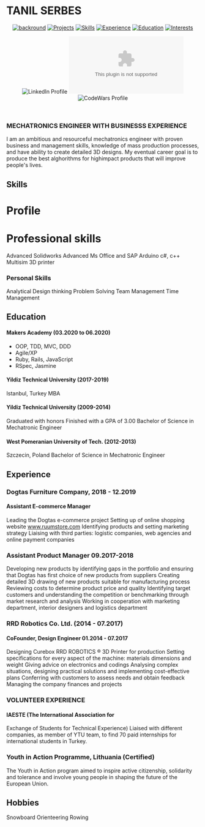 
# TANIL SERBES


<div align="center">

[![backround](https://img.shields.io/badge/-Background-orange)](#Backround)
[![Projects](https://img.shields.io/badge/-Projects-grey)](#Projects) 
[![Skills](https://img.shields.io/badge/-Skills-orange)](#Skills) 
[![Experience](https://img.shields.io/badge/-Experience-grey)](#Experience) 
[![Education](https://img.shields.io/badge/-Education-orange)](#Education) 
[![Interests](https://img.shields.io/badge/-Interests-grey)](#Interests) 


![LinkedIn Profile](https://www.linkedin.com/in/tanilserbes/)
![Email](mailto:serbestanil@gmail.com)
![CodeWars Profile](https://www.codewars.com/users/tanilserbes)

<a href="https://sourcerer.io/tanilserbes"><img src="https://img.shields.io/badge/JavaScript-225%20commits-orange.svg" alt=""></a>
<a href="https://sourcerer.io/tanilserbes"><img src="https://img.shields.io/badge/Ruby-157%20commits-orange.svg" alt=""></a>
<a href="https://sourcerer.io/tanilserbes"><img src="https://img.shields.io/badge/HTML-166%20commits-orange.svg" alt=""></a>
<a href="https://sourcerer.io/tanilserbes"><img src="https://img.shields.io/badge/CSS-123%20commits-orange.svg" alt=""></a>
<a href="https://sourcerer.io/tanilserbes"><img src="https://img.shields.io/badge/SQL-49%20commits-orange.svg" alt=""></a>



<div align="left">


### MECHATRONICS ENGINEER WITH BUSINESSS EXPERIENCE

I am an ambitious and resourceful mechatronics engineer with
proven business and management skills, knowledge of mass
production processes, and have ability to create detailed 3D designs.
My eventual career goal is to produce the best alghorithms for highimpact
products that will improve people's lives.

## Skills

# Profile

# Professional skills
Advanced Solidworks
Advanced Ms Office and SAP
Arduino
c#, c++
Multisim
3D printer

### Personal Skills
Analytical
Design thinking
Problem Solving
Team Management
Time Management


## Education

#### Makers Academy (03.2020 to 06.2020)

- OOP, TDD, MVC, DDD
- Agile/XP
- Ruby, Rails, JavaScript
- RSpec, Jasmine

#### Yildiz Technical University (2017-2019)
Istanbul, Turkey
MBA

#### Yildiz Technical University (2009-2014)
Graduated with honors
Finished with a GPA of 3.00
Bachelor of Science in Mechatronic Engineer

#### West Pomeranian University of Tech. (2012-2013)
Szczecin, Poland
Bachelor of Science in Mechatronic Engineer

## Experience

### Dogtas Furniture Company, 2018 - 12.2019
#### Assistant E-commerce Manager
Leading the Dogtas e-commerce project
Setting up of online shopping website www.ruumstore.com
Identifying products and setting marketing strategy
Liaising with third parties: logistic companies, web agencies
and online payment companies

### Assistant Product Manager 09.2017-2018
Developing new products by identifying gaps in the portfolio
and ensuring that Dogtas has first choice of new products from
suppliers
Creating detailed 3D drawing of new products suitable for
manufacturing process
Reviewing costs to determine product price and quality
Identifying target customers and understanding the
competition or benchmarking through market research and
analysis
Working in cooperation with marketing department, interior
designers and logistics department

### RRD Robotics Co. Ltd. (2014 - 07.2017)
#### CoFounder, Design Engineer 01.2014 - 07.2017
Designing Curebox RRD ROBOTICS ® 3D Printer for production
Setting specifications for every aspect of the machine: materials
dimensions and weight
Giving advice on electronics and codings
Analysing complex situations, designing practical solutions and
implementing cost-effective plans
Conferring with customers to assess needs and obtain feedback
Managing the company finances and projects

### VOLUNTEER EXPERIENCE
#### IAESTE (The International Association for
Exchange of Students for Technical Experience)
Liaised with different companies, as member of YTU
team, to find 70 paid internships for international
students in Turkey.

### Youth in Action Programme, Lithuania (Certified)
The Youth in Action program aimed to inspire
active citizenship, solidarity and tolerance and
involve young people in shaping the future of the
European Union.


## Hobbies

Snowboard Orienteering Rowing
